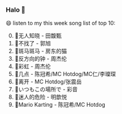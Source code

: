 

### Halo 👋

😄 listen to my this week song list of top 10:

0. 🌈无人知晓 - 田馥甄
1. 🌈不找了 - 郭旭
2. 🌈斑马斑马 - 房东的猫
3. 🌈反方向的钟 - 周杰伦
4. 🌈彩虹 - 周杰伦
5. 🌈几点 - 陈冠希/MC Hotdog/MC仁/李璨琛
6. 🌈离开 - MC Hotdog/张震岳
7. 🌈いつもこの場所で - 彩音
8. 🌈迷人的危险 - 明歆悦
9. 🌈Mario Karting - 陈冠希/MC Hotdog

